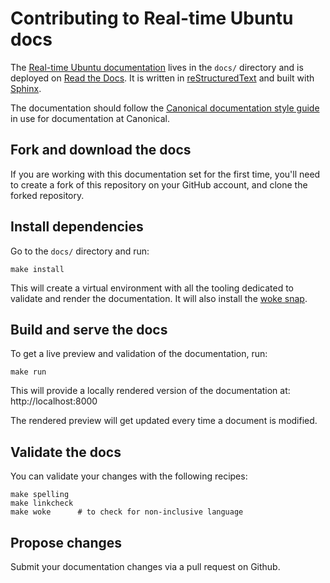 # Contributing to Real-time Ubuntu docs

The [Real-time Ubuntu documentation] lives in the `docs/` directory and is deployed on [Read the Docs].
It is written in [reStructuredText] and built with [Sphinx].

The documentation should follow the [Canonical documentation style guide] in use for documentation at Canonical.

## Fork and download the docs  

If you are working with this documentation set for the first time, you'll need to create a fork of this repository on your GitHub account, and clone the forked repository.

## Install dependencies

Go to the `docs/` directory and run:

```shell
make install
```

This will create a virtual environment with all the tooling dedicated to validate and render the documentation.
It will also install the [woke snap].

## Build and serve the docs

To get a live preview and validation of the documentation, run:

```shell
make run
```

This will provide a locally rendered version of the documentation at: http://localhost:8000

The rendered preview will get updated every time a document is modified.

## Validate the docs

You can validate your changes with the following recipes:

```shell
make spelling  
make linkcheck 
make woke      # to check for non-inclusive language
```

## Propose changes
Submit your documentation changes via a pull request on Github.


[Real-time Ubuntu documentation]: https://canonical-real-time-ubuntu-documentation.readthedocs-hosted.com
[Read the Docs]: https://www.readthedocs.com
[reStructuredText]: https://docutils.sourceforge.io/rst.html
[Sphinx]: https://www.sphinx-doc.org
[Canonical documentation style guide]: https://docs.ubuntu.com/styleguide/en
[woke snap]: https://snapcraft.io/woke
